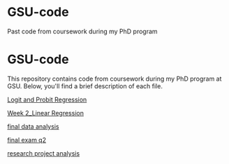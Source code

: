 # GSU-code
Past code from coursework during my PhD program 
# GSU-code

This repository contains code from coursework during my PhD program at GSU. Below, you'll find a brief description of each file.






[Logit and Probit Regression](/Logit%20and%20Probit%20Regression.pdf)





[Week 2_Linear Regression](/Week%202_Linear%20Regression.R)





[final data analysis](/final%20data%20analysis.R)




[final exam q2](/final%20exam%20q2.R)





[research project analysis](/research%20project%20analysis.R)
